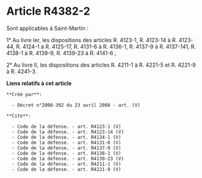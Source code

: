 # Article R4382-2

Sont applicables à Saint-Martin : 

1° Au livre Ier, les dispositions des articles R. 4123-1, R. 4123-14 à R. 4123-44, R. 4124-1 à R. 4125-17, R. 4131-6 à R.
4136-1, R. 4137-9 à R. 4137-141, R. 4138-1 à R. 4139-9, R. 4139-23 à R. 4141-6 ; 

2° Au livre II, les dispositions des articles R. 4211-1 à R. 4221-5 et R. 4221-9 à R. 4241-3.

**Liens relatifs à cet article**

	**Créé par**:

	  - Décret n°2008-392 du 23 avril 2008 - art. (V)

	**Cite**:

	  - Code de la défense. - art. R4123-1 (V)
	  - Code de la défense. - art. R4123-14 (V)
	  - Code de la défense. - art. R4124-1 (V)
	  - Code de la défense. - art. R4131-6 (V)
	  - Code de la défense. - art. R4137-9 (V)
	  - Code de la défense. - art. R4138-1 (V)
	  - Code de la défense. - art. R4139-23 (V)
	  - Code de la défense. - art. R4211-1 (V)
	  - Code de la défense. - art. R4221-9 (V)
